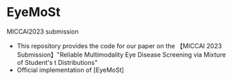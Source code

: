 # EyeMoSt
MICCAI2023 submission
* This repository provides the code for our paper on the 【MICCAI 2023 Submission】"Reliable Multimodality Eye Disease Screening via Mixture of Student's t Distributions"
* Official implementation of [EyeMoSt]
